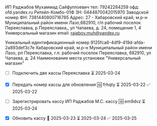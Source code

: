 ИП Раджабов Мухаммад Сайфуллоевич
тел: 79242284259
офд: ofd.yandex.ru
Ритейл-Комбо-01Ф  ЗН: 0444870042015970
Заводской номер ФН: 7381440800716785
Адрес: 27 - Хабаровский край, м.р-н Муниципальный район имени Лазо,682910, г/п рабочий поселок Переяславка, р Переяславка,, ул Чапаева, д. 24, помещение 1, 4
Универсальный магазин
email: rajabov.muh@yandex.ru

Уникальный идентификационный номер
9125fca6-4df9-419d-afda-2a893def3c7e
Хабаровский край, м.р-н Муниципальный район имени Лазо, рп Переяславка, г.п. рабочий поселок Переяславка, 682910, ул Чапаева, д. 24
Наименование места установки
"Универсальный магазин"

- [ ] Подключить две кассы Переяславка ⏳ 2025-03-24
- [x] Передать номер кассы для обновления 🆔 frhqty ⏳ 2025-03-22 ✅ 2025-03-22
- [ ] Зарегистрировать кассу ИП Раджабов М.С. кассу 🆔 em9dvz ⏳ 2025-03-24
- [x] Обновить  кассу 🛫 2025-03-23 ⏳ 2025-03-24 ✅ 2025-03-25

